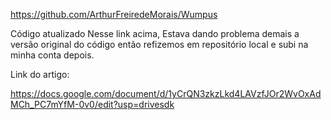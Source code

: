 https://github.com/ArthurFreiredeMorais/Wumpus

Código atualizado Nesse link acima, Estava dando problema demais a versão original do código então refizemos em repositório local e subi na minha conta depois.

Link do artigo: 

https://docs.google.com/document/d/1yCrQN3zkzLkd4LAVzfJOr2WvOxAdMCh_PC7mYfM-0v0/edit?usp=drivesdk
